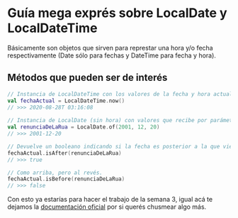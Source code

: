 # Guía mega exprés sobre LocalDate y LocalDateTime

Básicamente son objetos que sirven para represtar una hora y/o fecha respectivamente (Date sólo para fechas y DateTime para fecha y hora).

## Métodos que pueden ser de interés

``` kotlin
// Instancia de LocalDateTime con los valores de la fecha y hora actual del sistema.
val fechaActual = LocalDateTime.now()
// >>> 2020-08-28T 03:16:08
  
// Instancia de LocalDate (sin hora) con valores que recibe por parámetro.
val renunciaDeLaRua = LocalDate.of(2001, 12, 20) 
// >>> 2001-12-20

// Devuelve un booleano indicando si la fecha es posterior a la que viene por parámetro.
fechaActual.isAfter(renunciaDeLaRua) 
// >>> true

// Como arriba, pero al revés.
fechaActual.isBefore(renunciaDeLaRua)
// >>> false
```

Con esto ya estarías para hacer el trabajo de la semana 3, igual acá te dejamos la [documentación oficial](https://docs.oracle.com/javase/8/docs/api/java/time/LocalDateTime.html) por si querés chusmear algo más. 
